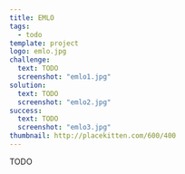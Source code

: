 ```yaml
---
title: EMLO
tags:
  - todo
template: project
logo: emlo.jpg
challenge:
  text: TODO
  screenshot: "emlo1.jpg"
solution:
  text: TODO
  screenshot: "emlo2.jpg"
success:
  text: TODO
  screenshot: "emlo3.jpg"
thumbnail: http://placekitten.com/600/400
---
```


TODO